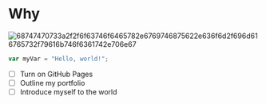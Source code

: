 # Why
![68747470733a2f2f6f63746f6465782e6769746875622e636f6d2f696d616765732f79616b746f6361742e706e67](https://github.com/user-attachments/assets/0f95563a-f73f-4abe-8ade-1d791fb3217c)


``` javascript
var myVar = "Hello, world!";
```





- [ ] Turn on GitHub Pages
- [ ] Outline my portfolio
- [ ] Introduce myself to the world
